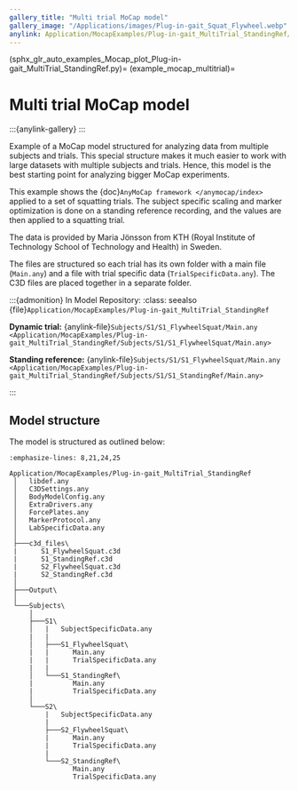 ```yaml
---
gallery_title: "Multi trial MoCap model"
gallery_image: "/Applications/images/Plug-in-gait_Squat_Flywheel.webp"
anylink: Application/MocapExamples/Plug-in-gait_MultiTrial_StandingRef/Subjects/S1/S1_FlywheelSquat/Main.any
---
```


(sphx_glr_auto_examples_Mocap_plot_Plug-in-gait_MultiTrial_StandingRef.py)=
(example_mocap_multitrial)=

# Multi trial MoCap model

:::{anylink-gallery} 
:::

Example of a MoCap model structured for analyzing data from multiple subjects
and trials. This special structure makes it much easier to work with large
datasets with multiple subjects and trials. Hence, this model is the best
starting point for analyzing bigger MoCap experiments.

This example shows the {doc}`AnyMoCap framework </anymocap/index>` applied to a set
of squatting trials.
The subject specific scaling and marker optimization is done on a standing
reference recording, and the values are then applied to a squatting trial.

The data is provided by Maria Jönsson from KTH (Royal Institute of Technology
School of Technology and Health) in Sweden.

The files are structured so each trial has its own folder with a main file
(`Main.any`) and a file with trial specific data (`TrialSpecificData.any`).
The C3D files are placed together in a separate folder.

:::{admonition} In Model Repository:
:class: seealso
{file}`Application/MocapExamples/Plug-in-gait_MultiTrial_StandingRef`

**Dynamic trial:** {anylink-file}`Subjects/S1/S1_FlywheelSquat/Main.any <Application/MocapExamples/Plug-in-gait_MultiTrial_StandingRef/Subjects/S1/S1_FlywheelSquat/Main.any>`

**Standing reference:** {anylink-file}`Subjects/S1/S1_FlywheelSquat/Main.any <Application/MocapExamples/Plug-in-gait_MultiTrial_StandingRef/Subjects/S1/S1_StandingRef/Main.any>`

:::

## Model structure

The model is structured as outlined below:

```{code-block} none
:emphasize-lines: 8,21,24,25

Application/MocapExamples/Plug-in-gait_MultiTrial_StandingRef
 │   libdef.any
 │   C3DSettings.any
 │   BodyModelConfig.any
 │   ExtraDrivers.any
 │   ForcePlates.any
 │   MarkerProtocol.any
 │   LabSpecificData.any
 │
 ├───c3d_files\
 |      S1_FlywheelSquat.c3d
 |      S1_StandingRef.c3d
 |      S2_FlywheelSquat.c3d
 |      S2_StandingRef.c3d
 │
 ├───Output\
 │
 └───Subjects\
     │
     ├───S1\
     │   |   SubjectSpecificData.any
     |   |
     │   ├───S1_FlywheelSquat\
     |   |      Main.any
     |   |      TrialSpecificData.any
     |   |
     │   └───S1_StandingRef\
     |          Main.any
     |          TrialSpecificData.any
     │
     └───S2\
         |   SubjectSpecificData.any
         |
         ├───S2_FlywheelSquat\
         |      Main.any
         |      TrialSpecificData.any
         |
         └───S2_StandingRef\
                Main.any
                TrialSpecificData.any
```

